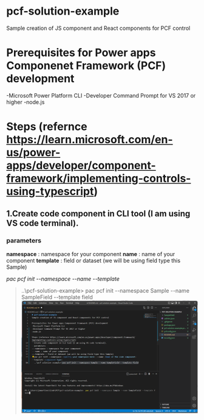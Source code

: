 # pcf-solution-example

Sample creation of JS component and React components for PCF control

# Prerequisites for Power apps Componenet Framework (PCF) development

-Microsoft Power Platform CLI
-Developer Command Prompt for VS 2017 or higher 
-node.js 

# Steps (refernce https://learn.microsoft.com/en-us/power-apps/developer/component-framework/implementing-controls-using-typescript)

## 1.Create code component in CLI tool (I am using VS code terminal).

### parameters 

**namespace** : namespace for your component
**name** : name of your component 
**template** : field or dataset (we will be using field type this Sample)

*pac pcf init --namespace <specify your namespace here> --name <Name of the code component> --template <component type>*

> ..\pcf-solution-example> pac pcf init --namespace Sample --name SampleField --template field    
> ![Code image from VS code](./img/1.png)
